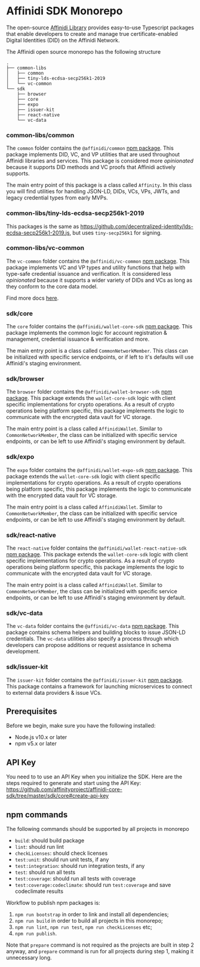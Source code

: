 # Affinidi SDK Monorepo

The open-source [Affinidi Library](https://github.com/affinityproject/affinidi-core-sdk) provides easy-to-use Typescript packages that enable developers to create and manage true certificate-enabled Digital Identities (DID) on the Affinidi Network.

The Affinidi open source monorepo has the following structure

```
.
├── common-libs
│   ├── common
│   ├── tiny-lds-ecdsa-secp256k1-2019
│   └── vc-common
└── sdk
    ├── browser
    ├── core
    ├── expo
    ├── issuer-kit
    ├── react-native
    └── vc-data
```

### common-libs/common
The `common` folder contains the `@affinidi/common` [npm package](https://www.npmjs.com/package/@affinidi/common). This package implements DID, VC, and VP utilities that are used throughout Affinidi libraries and services. This package is considered more *opinionated* because it supports DID methods and VC proofs that Affinidi actively supports.

The main entry point of this package is a class called `Affinity`. In this class you will find utilities for handling JSON-LD, DIDs, VCs, VPs, JWTs, and legacy credential types from early MVPs.

### common-libs/tiny-lds-ecdsa-secp256k1-2019
This packages is the same as https://github.com/decentralized-identity/lds-ecdsa-secp256k1-2019.js, but uses `tiny-secp256k1` for signing.

### common-libs/vc-common
The `vc-common` folder contains the `@affinidi/vc-common` [npm package](https://www.npmjs.com/package/@affinidi/vc-common). This package implements VC and VP types and utility functions that help with type-safe credential issuance and verification. It is considered less *opinionated* because it supports a wider variety of DIDs and VCs as long as they conform to the core data model.

Find more docs [here](https://docs.affinity-project.org/common/getting-started).

### sdk/core
The `core` folder contains the `@affinidi/wallet-core-sdk` [npm package](https://www.npmjs.com/package/@affinidi/wallet-core-sdk). This package implements the common logic for account registration & management, credential issuance & verification and more.

The main entry point is a class called `CommonNetworkMember`. This class can be initialized with specific service endpoints, or if left to it's defaults will use Affinidi's staging environment.

### sdk/browser
The `browser` folder contains the `@affinidi/wallet-browser-sdk` [npm package](https://www.npmjs.com/package/@affinidi/wallet-browser-sdk). This package extends the `wallet-core-sdk` logic with client specific implementations for crypto operations. As a result of crypto operations being platform specific, this package implements the logic to communicate with the encrypted data vault for VC storage.

The main entry point is a class called `AffinidiWallet`. Similar to `CommonNetworkMember`, the class can be initialized with specific service endpoints, or can be left to use Affinidi's staging environment by default.

### sdk/expo
The `expo` folder contains the `@affinidi/wallet-expo-sdk` [npm package](https://www.npmjs.com/package/@affinidi/wallet-expo-sdk). This package extends the `wallet-core-sdk` logic with client specific implementations for crypto operations. As a result of crypto operations being platform specific, this package implements the logic to communicate with the encrypted data vault for VC storage.

The main entry point is a class called `AffinidiWallet`. Similar to `CommonNetworkMember`, the class can be initialized with specific service endpoints, or can be left to use Affinidi's staging environment by default.

### sdk/react-native
The `react-native` folder contains the `@affinidi/wallet-react-native-sdk` [npm package](https://www.npmjs.com/package/@affinidi/wallet-react-native-sdk). This package extends the `wallet-core-sdk` logic with client specific implementations for crypto operations. As a result of crypto operations being platform specific, this package implements the logic to communicate with the encrypted data vault for VC storage.

The main entry point is a class called `AffinidiWallet`. Similar to `CommonNetworkMember`, the class can be initialized with specific service endpoints, or can be left to use Affinidi's staging environment by default.

### sdk/vc-data
The `vc-data` folder contains the `@affinidi/vc-data` [npm package](https://www.npmjs.com/package/@affinidi/vc-data). This package contains schema helpers and building blocks to issue JSON-LD credentials. The `vc-data` utilities also specify a process through which developers can propose additions or request assistance in schema development.

### sdk/issuer-kit
The `issuer-kit` folder contains the `@affinidi/issuer-kit` [npm package](https://www.npmjs.com/package/@affinidi/issuer-kit). This package contains a framework for launching microservices to connect to external data providers & issue VCs.

## Prerequisites
Before we begin, make sure you have the following installed:

- Node.js v10.x or later
- npm v5.x or later

## API Key
You need to to use an API Key when you initialize the SDK. Here are the steps required to generate and start using the API Key: https://github.com/affinityproject/affinidi-core-sdk/tree/master/sdk/core#create-api-key

## npm commands

The following commands should be supported by all projects in monorepo

* `build`: should build package
* `lint`: should run lint
* `checkLicenses`: should check licenses
* `test:unit`: should run unit tests, if any
* `test:integration`: should run integration tests, if any
* `test`: should run all tests
* `test:coverage`: should run all tests with coverage
* `test:coverage:codeclimate`: should run `test:coverage` and save codeclimate results

Workflow to publish npm packages is:
1. `npm run bootstrap` in order to link and install all dependencies;
2. `npm run build` in order to build all projects in this monorepo;
3. `npm run lint`, `npm run test`, `npm run checkLicenses` etc;
4. `npm run publish`.

Note that `prepare` command is not required as the projects are built in step 2 anyway, and `prepare` command is run for all projects during step 1, making it unnecessary long.
